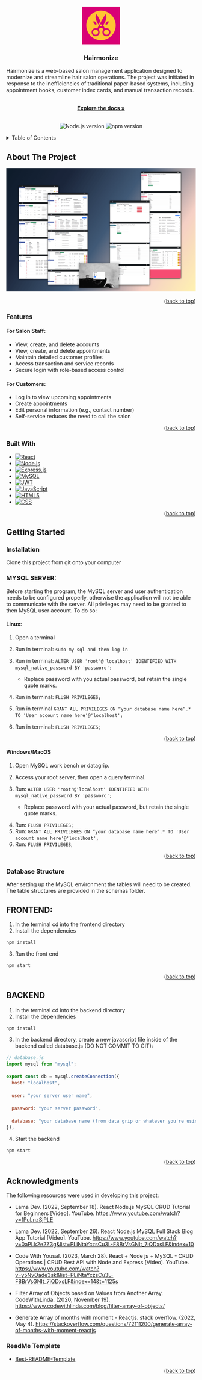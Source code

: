 <a id="readme-top"></a>

<div align="center">
  <a href="https://github.com/">
    <img src="docs/logo.png" alt="Logo" width="100" height="100">
  </a>

  <h3 align="center">Hairmonize</h3>
  <p align="left">
      Hairmonize is a web-based salon management application designed to modernize and streamline hair salon operations. The project was initiated in response to the inefficiencies of traditional paper-based systems, including appointment books, customer index cards, and manual transaction records.
      <br/>
      <br/>
  </p>
  <a href="https://github.com/"><strong>Explore the docs »</strong></a>
  <br/>
  <br/>
  <p>
    <img src="https://img.shields.io/badge/node-%3E%3D20.0.0-brightgreen" alt="Node.js version" />
    <img src="https://img.shields.io/badge/npm-%3E%3D10.0.0-blue" alt="npm version" />
  </p>
</div>

<!-- TABLE OF CONTENTS -->
  <details>
    <summary>Table of Contents</summary>
    <ol>
      <li>
        <a href="#about-the-project">About The Project</a>
        <ul>
          <li><a href="#features">Features</a></li>
          <li><a href="#built-with">Built With</a></li>
        </ul>
      </li>
      <li>
        <a href="#getting-started">Getting Started</a>
      </li>
      <li>
        <a href="#frontend">Frontend</a>
      </li>
      <li>
        <a href="#backend">Backend</a>
      </li>
      <li><a href="#acknowledgments">Acknowledgments</a></li>
    </ol>
  </details>

<!-- ABOUT THE PROJECT -->

## About The Project

<img src="docs/hairmonize_showcase.png" alt="hairmonize_showcase" >

<p align="right">(<a href="#readme-top">back to top</a>)</p>

### Features

#### For Salon Staff:

- View, create, and delete accounts
- View, create, and delete appointments
- Maintain detailed customer profiles
- Access transaction and service records
- Secure login with role-based access control

#### For Customers:

- Log in to view upcoming appointments
- Create appointments
- Edit personal information (e.g., contact number)
- Self-service reduces the need to call the salon

<p align="right">(<a href="#readme-top">back to top</a>)</p>

### Built With

- [![React][React.js]][React-url]
- [![Node.js][Node.js]][Node-url]
- [![Express.js][Express.js]][Express-url]
- [![MySQL][MySQL]][MySQL-url]
- [![JWT][JWT]][JWT-url]
- [![JavaScript][JavaScript]][JavaScript-url]
- [![HTML5][HTML5]][HTML5-url]
- [![CSS][CSS]][CSS-url]

<p align="right">(<a href="#readme-top">back to top</a>)</p>

## Getting Started

### Installation

Clone this project from git onto your computer

### MYSQL SERVER:

Before starting the program, the MySQL server and user authentication needs to be configured properly, otherwise the application will not be able to communicate with the server. All privileges may need to be granted to then MySQL user account. To do so:

#### Linux:

1. Open a terminal
2. Run in terminal: `sudo my sql and then log in`
3. Run in terminal: `ALTER USER 'root'@'localhost' IDENTIFIED WITH mysql_native_password BY 'password';`

   - Replace password with you actual password, but retain the single quote marks.

4. Run in terminal: `FLUSH PRIVILEGES;`
5. Run in terminal `GRANT ALL PRIVILEGES ON “your database name here”.* TO 'User account name here'@'localhost';`
6. Run in terminal: `FLUSH PRIVILEGES;`

<p align="right">(<a href="#readme-top">back to top</a>)</p>

#### Windows/MacOS

1. Open MySQL work bench or datagrip.
2. Access your root server, then open a query terminal.
3. Run: `ALTER USER 'root'@'localhost' IDENTIFIED WITH mysql_native_password BY 'password';`

   - Replace password with your actual password, but retain the single quote marks.

4) Run: `FLUSH PRIVILEGES;`
5) Run: `GRANT ALL PRIVILEGES ON “your database name here”.* TO 'User account name here'@'localhost';`
6) Run: `FLUSH PRIVILEGES`;

<p align="right">(<a href="#readme-top">back to top</a>)</p>

### Database Structure

After setting up the MySQL environment the tables will need to be created. The table structures are provided in the schemas folder.

## FRONTEND:

1. In the terminal cd into the frontend directory
2. Install the dependencies

```
npm install
```

3. Run the front end

```
npm start
```

<p align="right">(<a href="#readme-top">back to top</a>)</p>

## BACKEND

1. In the terminal cd into the backend directory
2. Install the dependencies

```
npm install
```

3. In the backend directory, create a new javascript file inside of the backend called database.js (DO NOT COMMIT TO GIT):

```js
// database.js
import mysql from "mysql";

export const db = mysql.createConnection({
  host: "localhost",

  user: "your server user name",

  password: "your server password",

  database: "your database name (from data grip or whatever you're using)",
});
```

4. Start the backend

```
npm start
```

<p align="right">(<a href="#readme-top">back to top</a>)</p>

<!-- ACKNOWLEDGMENTS -->

## Acknowledgments

The following resources were used in developing this project:

- Lama Dev. (2022, September 18). React Node.js MySQL CRUD Tutorial for Beginners [Video]. YouTube. https://www.youtube.com/watch?v=fPuLnzSjPLE

- Lama Dev. (2022, September 26). React Node.js MySQL Full Stack Blog App Tutorial [Video]. YouTube. https://www.youtube.com/watch?v=0aPLk2e2Z3g&list=PLiNtaYczsCu3L-F8BrVsGNIt_7iQDxsLF&index=10

- Code With Yousaf. (2023, March 28). React + Node js + MySQL - CRUD Operations | CRUD Rest API with Node and Express [Video]. YouTube. https://www.youtube.com/watch?v=y5NvOade3sk&list=PLiNtaYczsCu3L-F8BrVsGNIt_7iQDxsLF&index=14&t=1125s

- Filter Array of Objects based on Values from Another Array. CodeWithLinda. (2020, November 19). https://www.codewithlinda.com/blog/filter-array-of-objects/

- Generate Array of months with moment - Reactjs. stack overflow. (2022, May 4). https://stackoverflow.com/questions/72111200/generate-array-of-months-with-moment-reactjs

### ReadMe Template

- [Best-README-Template](https://github.com/othneildrew/Best-README-Template/blob/main/BLANK_README.md#about-the-project)

<p align="right">(<a href="#readme-top">back to top</a>)</p>

<!-- Badge Links -->

[React.js]: https://img.shields.io/badge/React-61DAFB?style=for-the-badge&logo=react&logoColor=white
[React-url]: https://react.dev/
[Node.js]: https://img.shields.io/badge/Node.js-339933?style=for-the-badge&logo=nodedotjs&logoColor=white
[Node-url]: https://nodejs.org/
[Express.js]: https://img.shields.io/badge/Express.js-000000?style=for-the-badge&logo=express&logoColor=white
[Express-url]: https://expressjs.com/
[MySQL]: https://img.shields.io/badge/MySQL-00758F?style=for-the-badge&logo=mysql&logoColor=white
[MySQL-url]: https://www.mysql.com/
[JWT]: https://img.shields.io/badge/JWT-000000?style=for-the-badge&logo=jsonwebtokens&logoColor=white
[JWT-url]: https://jwt.io/
[JavaScript]: https://img.shields.io/badge/JavaScript-F7DF1E?style=for-the-badge&logo=javascript&logoColor=black
[JavaScript-url]: https://developer.mozilla.org/en-US/docs/Web/JavaScript
[HTML5]: https://img.shields.io/badge/HTML5-E34F26?style=for-the-badge&logo=html5&logoColor=white
[HTML5-url]: https://developer.mozilla.org/en-US/docs/Web/HTML
[CSS]: https://img.shields.io/badge/CSS-1572B6?style=for-the-badge&logo=css&logoColor=white
[CSS-url]: https://developer.mozilla.org/en-US/docs/Web/CSS
